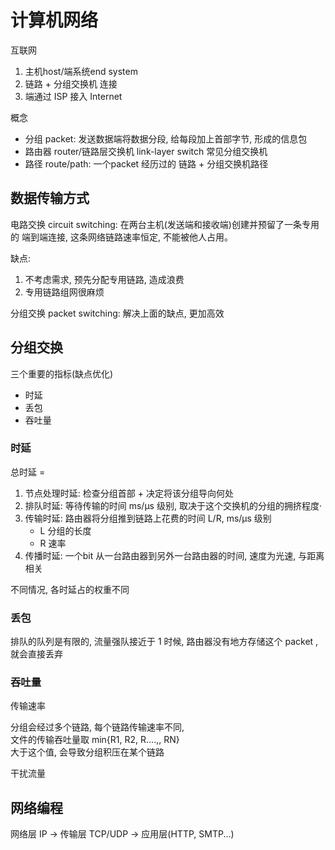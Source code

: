 # 计算机网络

互联网

1. 主机host/端系统end system
2. 链路 + 分组交换机 连接
3. 端通过 ISP 接入 Internet

概念

- 分组 packet: 发送数据端将数据分段, 给每段加上首部字节, 形成的信息包
- 路由器 router/链路层交换机 link-layer switch 常见分组交换机
- 路径 route/path: 一个packet 经历过的 链路 + 分组交换机路径

## 数据传输方式

电路交换 circuit switching: 在两台主机(发送端和接收端)创建并预留了一条专用的 端到端连接, 这条网络链路速率恒定, 不能被他人占用。

缺点:

1. 不考虑需求, 预先分配专用链路, 造成浪费
2. 专用链路组网很麻烦

分组交换 packet switching: 解决上面的缺点, 更加高效

## 分组交换

三个重要的指标(缺点优化)

- 时延
- 丢包
- 吞吐量

### 时延

总时延 =

1. 节点处理时延: 检查分组首部 + 决定将该分组导向何处
2. 排队时延: 等待传输的时间 ms/μs 级别, 取决于这个交换机的分组的拥挤程度·
3. 传输时延: 路由器将分组推到链路上花费的时间 L/R, ms/μs 级别
    - L 分组的长度
    - R 速率
4. 传播时延: 一个bit 从一台路由器到另外一台路由器的时间, 速度为光速, 与距离相关

不同情况, 各时延占的权重不同

### 丢包

排队的队列是有限的, 流量强队接近于 1 时候, 路由器没有地方存储这个 packet , 就会直接丢弃

### 吞吐量

传输速率

分组会经过多个链路, 每个链路传输速率不同,  
文件的传输吞吐量取 min{R1, R2, R....,, RN}  
大于这个值, 会导致分组积压在某个链路

干扰流量

## 网络编程

网络层 IP -> 传输层 TCP/UDP -> 应用层(HTTP, SMTP...)
